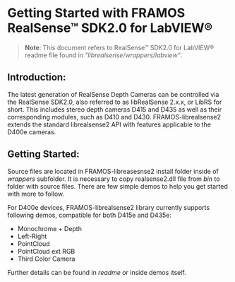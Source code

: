 # Getting Started with FRAMOS RealSense™ SDK2.0 for LabVIEW®

> **Note**:
>This document refers to RealSense™ SDK2.0 for LabVIEW® readme file found in *"librealsense/wrappers/labview"*.

## Introduction:
The latest generation of RealSense Depth Cameras can be controlled via the RealSense SDK2.0, also referred to as libRealSense 2.x.x, or LibRS for short. This includes stereo depth cameras D415 and D435 as well as their corresponding modules, such as D410 and D430. FRAMOS-librealsense2 extends the standard librealsense2 API with features applicable to the D400e cameras.




## Getting Started:
Source files are located in FRAMOS-libreasesnse2 install folder inside of *wrappers* subfolder. It is necessary to copy realsense2.dll file from *bin*  to folder with source files. There are few simple demos to help you get started with more to follow.

For D400e devices, FRAMOS-librealsense2 library currently supports following demos, compatible for both D415e and D435e:   
* Monochrome + Depth
* Left-Right
* PointCloud
* PointCloud ext RGB
* Third Color Camera

Further details can be found in *readme*  or inside demos itself.